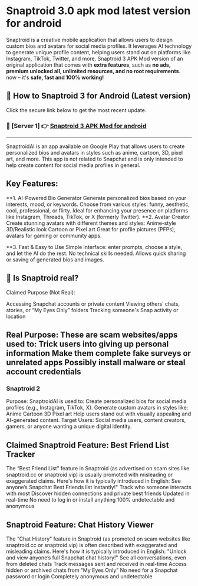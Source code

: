 #  Snaptroid 3.0 apk mod latest version for android

Snaptroid is a creative mobile application that allows users to design custom bios and avatars for social media profiles. It leverages AI technology to generate unique profile content, helping users stand out on platforms like Instagram, TikTok, Twitter, and more.
 Snaptroid 3 APK Mod version of an original application that comes with **extra features**, such as **no ads, premium unlocked all, unlimited resources, and no root requirements**.  now – it's **safe, fast and 100% working!**


## **📱 How to  Snaptroid 3 for Android (Latest version)**  

Click the secure link below to get the most recent update.  

 ### **📌 [Server 1] 👉** [ Snaptroid 3 APK Mod for android](https://tinyurl.com/3kee4anu)

---
SnaptroidAI is an app available on Google Play that allows users to create personalized bios and avatars in styles such as anime, cartoon, 3D, pixel art, and more. This app is not related to Snapchat and is only intended to help create content for social media profiles in general.

## **Key Features:**
**1. AI-Powered Bio Generator
Generate personalized bios based on your interests, mood, or keywords.
Choose from various styles: funny, aesthetic, cool, professional, or flirty.
Ideal for enhancing your presence on platforms like Instagram, Threads, TikTok, or X (formerly Twitter).
**2. Avatar Creator
Create stunning avatars with different themes and styles:
Anime-style
3D/Realistic look
Cartoon or Pixel art
Great for profile pictures (PFPs), avatars for gaming or community apps.

**3. Fast & Easy to Use
Simple interface: enter prompts, choose a style, and let the AI do the rest.
No technical skills needed.
Allows quick sharing or saving of generated bios and images.

## **🚀 Is Snaptroid real?**  
Claimed Purpose (Not Real):

Accessing Snapchat accounts or private content
Viewing others’ chats, stories, or “My Eyes Only” folders
Tracking someone's Snap activity or location

Real Purpose:
These are scam websites/apps used to:
Trick users into giving up personal information
Make them complete fake surveys or  unrelated apps
Possibly install malware or steal account credentials
---
### Snaptroid 2
Purpose:
SnaptroidAI is used to:
Create personalized bios for social media profiles (e.g., Instagram, TikTok, X).
Generate custom avatars in styles like:
Anime
Cartoon
3D
Pixel art
Help users stand out with visually appealing and AI-generated content.
Target Users: Social media users, content creators, gamers, or anyone wanting a unique digital identity.

## **Claimed Snaptroid Feature: Best Friend List Tracker**
The “Best Friend List” feature in Snaptroid (as advertised on scam sites like snaptroid.cc or snaptroid.vip) is usually promoted with misleading or exaggerated claims. Here's how it is typically introduced in English:
See anyone’s Snapchat Best Friends list instantly!"
Track who someone interacts with most
Discover hidden connections and private best friends
Updated in real-time
No need to log in or install anything
100% undetectable and anonymous

## Snaptroid Feature: Chat History Viewer
The “Chat History” feature in Snaptroid (as promoted on scam websites like snaptroid.cc or snaptroid.vip) is often described with exaggerated and misleading claims. Here's how it is typically introduced in English:
"Unlock and view anyone’s full Snapchat chat history!"
See all conversations, even from deleted chats
Track messages sent and received in real-time
Access hidden or archived chats from “My Eyes Only”
No need for a Snapchat password or login
Completely anonymous and undetectable
